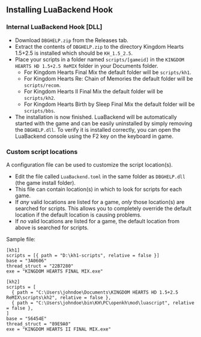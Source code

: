 ## Installing LuaBackend Hook

### Internal LuaBackend Hook [DLL]
- Download ``DBGHELP.zip`` from the Releases tab.
- Extract the contents of ``DBGHELP.zip`` to the directory Kingdom Hearts 1.5+2.5 is installed which should be `KH_1.5_2.5`.
- Place your scripts in a folder named `scripts/[gameid]` in the `KINGDOM HEARTS HD 1.5+2.5 ReMIX` folder in your Documents folder.
    - For Kingdom Hearts Final Mix the default folder will be `scripts/kh1`.
    - For Kingdom Hearts Re: Chain of Memories the default folder will be `scripts/recom`.
    - For Kingdom Hearts II Final Mix the default folder will be `scripts/kh2`.
    - For Kingdom Hearts Birth by Sleep Final Mix the default folder will be `scripts/bbs`.
- The installation is now finished. LuaBackend will be automatically started with the game and can be easily uninstalled
by simply removing the ``DBGHELP.dll``. To verify it is installed correctly, you can open the LuaBackend console using
the F2 key on the keyboard in game.

### Custom script locations

A configuration file can be used to customize the script location(s).

- Edit the file called `LuaBackend.toml` in the same folder as `DBGHELP.dll` (the game install folder).
- This file can contain location(s) in which to look for scripts for each game.
- If _any_ valid locations are listed for a game, _only_ those location(s) are searched for scripts.
  This allows you to completely override the default location if the default location is causing problems.
- If _no_ valid locations are listed for a game, the default location from above is searched for scripts.

Sample file:

```
[kh1]
scripts = [{ path = "D:\kh1-scripts", relative = false }]
base = "3A0606"
thread_struct = "22B7280"
exe = "KINGDOM HEARTS FINAL MIX.exe"

[kh2]
scripts = [
  { path = "C:\Users\johndoe\Documents\KINGDOM HEARTS HD 1.5+2.5 ReMIX\scripts\kh2", relative = false },
  { path = "C:\Users\johndoe\bin\KH\PC\openkh\mod\luascript", relative = false },
]
base = "56454E"
thread_struct = "89E9A0"
exe = "KINGDOM HEARTS II FINAL MIX.exe"
```
